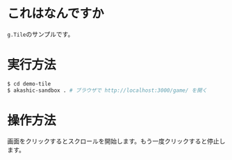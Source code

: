 # これはなんですか
`g.Tile`のサンプルです。

# 実行方法
```sh
$ cd demo-tile
$ akashic-sandbox . # ブラウザで http://localhost:3000/game/ を開く
```

# 操作方法
画面をクリックするとスクロールを開始します。もう一度クリックすると停止します。
